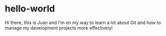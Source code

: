 # hello-world

Hi there, this is Juan and I'm on my way to learn a lot about Git and how to manage my development projects more effectively!
